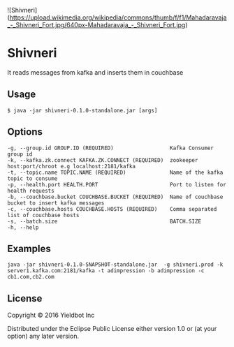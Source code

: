 ![Shivneri] (https://upload.wikimedia.org/wikipedia/commons/thumb/f/f1/Mahadaravaja_-_Shivneri_Fort.jpg/640px-Mahadaravaja_-_Shivneri_Fort.jpg)

# Shivneri 
It reads messages from kafka and inserts them in couchbase

## Usage
    $ java -jar shivneri-0.1.0-standalone.jar [args]

## Options
    -g, --group.id GROUP.ID (REQUIRED)                  Kafka Consumer group id  
    -k, --kafka.zk.connect KAFKA.ZK.CONNECT (REQUIRED)  zookeeper host:port/chroot e.g localhost:2181/kafka  
    -t, --topic.name TOPIC.NAME (REQUIRED)              Name of the kafka topic to consume  
    -p, --health.port HEALTH.PORT                       Port to listen for health requests  
    -b, --couchbase.bucket COUCHBASE.BUCKET (REQUIRED)  Name of couchbase bucket to insert kafka messages  
    -c, --couchbase.hosts COUCHBASE.HOSTS (REQUIRED)    Comma separated list of couchbase hosts  
    -s, --batch.size                                    BATCH.SIZE  
    -h, --help

## Examples

    java -jar shivneri-0.1.0-SNAPSHOT-standalone.jar  -g shivneri.prod -k server1.kafka.com:2181/kafka -t adimpression -b adimpression -c cb1.com,cb2.com


## License

Copyright © 2016 Yieldbot Inc

Distributed under the Eclipse Public License either version 1.0 or (at
your option) any later version.
